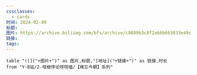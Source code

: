 ```yaml
---
cssclasses:
  - cards
时间: 2024-02-09
标题: 
图片: https://archive.biliimg.com/bfs/archive/c8689b3c8f2a66b663033e49c45c6743a3a3e0f9.jpg@320w_200h_1c_!web-space-channel-video.avif
链接: 
tags:
---
```


```dataview
table "![]("+图片+")" as 图片,标题,"[地址]("+链接+")" as 链接,时长
from "Y-B站/2-培根悖论唠唠嗑/【难忘今朝】系列"
```



